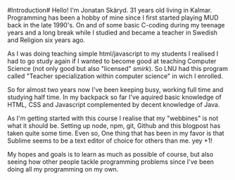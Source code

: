 #Introduction#
Hello! I'm Jonatan Skäryd. 31 years old living in Kalmar. Programming has been a hobby of mine since I first started playing MUD back in the late 1990's. On and of some basic C-coding during my teenage years and a long break while I studied and became a teacher in Swedish and Religion six years ago. 

As I was doing teaching simple html/javascript to my students I realised I had to go study again if I wanted to become good at teaching Computer Science (not only good but also "licensed" *smirk*). So LNU had this program called "Teacher specialization within computer science" in wich I enrolled.

So for almost two years now I've been keeping busy, working full time and studying half time. In my backpack so far I've aquired basic knowledge of HTML, CSS and Javascript complemented by decent knowledge of Java. 

As I'm getting started with this course I realise that my "webbines" is not what it should be. Setting up node, npm, git, Github and this blogpost has taken quite some time. Even so, One thing that has been in my favor is that Sublime seems to be a text editor of choice for others than me. yey +1!

My hopes and goals is to learn as much as possible of course, but also seeing how other people tackle programming problems since I've been doing all my programming on my own.
